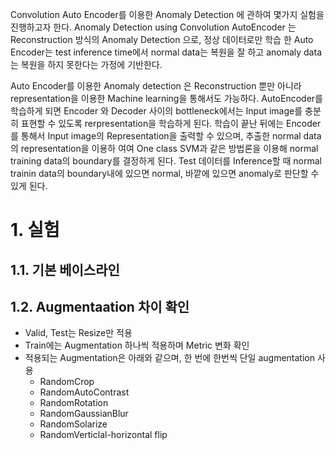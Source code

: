 Convolution Auto Encoder를 이용한 Anomaly Detection 에 관하여 몇가지 실험을 진행하고자 한다. Anomaly Detection using Convolution AutoEncoder 는 Reconstruction 방식의 Anomaly Detection 으로, 정상 데이터로만 학습 한 Auto Encoder는 test inference time에서 normal data는 복원을 잘 하고 anomaly data는 복원을 하지 못한다는 가정에 기반한다. 

Auto Encoder를 이용한 Anomaly detection 은 Reconstruction 뿐만 아니라 representation을 이용한 Machine learning을 통해서도 가능하다. AutoEncoder를 학습하게 되면 Encoder 와 Decoder 사이의 bottleneck에서는 Input image를 충분히 표현할 수 있도록 rerpresentation을 학습하게 된다. 학습이 끝난 뒤에는 Encoder를 통해서 Input image의 Representation을 출력할 수 있으며, 추출한 normal data의 representation을 이용하 여여 One class SVM과 같은 방법론을 이용해 normal training data의 boundary를 결정하게 된다. Test 데이터를 Inference할 때 normal trainin data의 boundary내에 있으면 normal, 바깥에 있으면 anomaly로 판단할 수 있게 된다. 



# 1. 실험 

## 1.1. 기본 베이스라인 

## 1.2. Augmentaation 차이 확인 
- Valid, Test는 Resize만 적용 
- Train에는 Augmentation 하나씩 적용하며 Metric 변화 확인  
- 적용되는 Augmentation은 아래와 같으며, 한 번에 한번씩 단일 augmentation 사용 
  - RandomCrop 
  - RandomAutoContrast 
  - RandomRotation
  - RandomGaussianBlur 
  - RandomSolarize
  - RandomVerticlal-horizontal flip 
